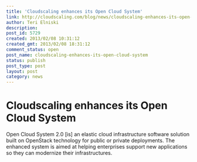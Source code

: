 ```yaml
---
title: 'Cloudscaling enhances its Open Cloud System'
link: http://cloudscaling.com/blog/news/cloudscaling-enhances-its-open-cloud-system/
author: Teri Elniski
description: 
post_id: 5729
created: 2013/02/08 10:31:12
created_gmt: 2013/02/08 18:31:12
comment_status: open
post_name: cloudscaling-enhances-its-open-cloud-system
status: publish
post_type: post
layout: post
category: news
---
```


# Cloudscaling enhances its Open Cloud System

Open Cloud System 2.0 [is] an elastic cloud infrastructure software solution built on OpenStack technology for public or private deployments. The enhanced system is aimed at helping enterprises support new applications so they can modernize their infrastructures.
